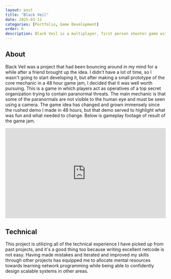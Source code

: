 ```yaml
---
layout: post
title: "Black Veil"
date: 2025-03-11
categories: [Portfolio, Game Development]
order: 6
description: Black Veil is a multiplayer, first person shooter game with hardcore tactical and horror themes that I am actively developing. 
---
```



## About
Black Veil was a project that had been bouncing around in my mind for a while after a friend brought up the idea. I didn't have a lot of time, so I wasn't going to start developing it, but after making a small prototype of the core mechanic in a 48 hour game jam, I decided that it was well worth pursuing. This is a game in which players act as operatives of a top secret organization trying to contain paranormal threats. The main mechanic is that some of the paranormals are not visible to the human eye and must be seen using a camera. The game idea has changed and grown immensely since the rushed demo I made in 48 hours, but that demo served to highlight what was fun and what needed to change. Below is gameplay footage of result of the game jam.

<div style="position: relative; padding-bottom: 56.25%; height: 0; overflow: hidden; max-width: 100%; width: 100%;">
  <iframe 
    src="https://www.youtube.com/embed/WcUAuvoZ2pg?si=9TgkxrKETV0BeIBc" 
    title="YouTube video player" 
    frameborder="0" 
    allow="accelerometer; autoplay; clipboard-write; encrypted-media; gyroscope; picture-in-picture; web-share" 
    referrerpolicy="strict-origin-when-cross-origin" 
    allowfullscreen 
    style="position: absolute; top: 0; left: 0; width: 100%; height: 100%;">
  </iframe>
</div>

## Technical
This project is utilizing all of the technical experience I have picked up from past projects, and it's a good thing too because writing excellent netcode is not easy. Having made mistakes and iterated and improved my skills through other projects has equipped me to allocate mental resources towards learning network programming while being able to confidently design scalable systems in other areas.